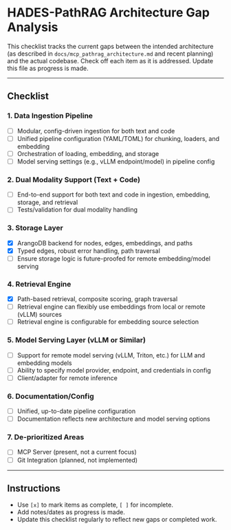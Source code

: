 # HADES-PathRAG Architecture Gap Analysis

This checklist tracks the current gaps between the intended architecture (as described in `docs/mcp_pathrag_architecture.md` and recent planning) and the actual codebase. Check off each item as it is addressed. Update this file as progress is made.

---

## Checklist

### 1. Data Ingestion Pipeline

- [ ] Modular, config-driven ingestion for both text and code
- [ ] Unified pipeline configuration (YAML/TOML) for chunking, loaders, and embedding
- [ ] Orchestration of loading, embedding, and storage
- [ ] Model serving settings (e.g., vLLM endpoint/model) in pipeline config

### 2. Dual Modality Support (Text + Code)

- [ ] End-to-end support for both text and code in ingestion, embedding, storage, and retrieval
- [ ] Tests/validation for dual modality handling

### 3. Storage Layer

- [x] ArangoDB backend for nodes, edges, embeddings, and paths
- [x] Typed edges, robust error handling, path traversal
- [ ] Ensure storage logic is future-proofed for remote embedding/model serving

### 4. Retrieval Engine

- [x] Path-based retrieval, composite scoring, graph traversal
- [ ] Retrieval engine can flexibly use embeddings from local or remote (vLLM) sources
- [ ] Retrieval engine is configurable for embedding source selection

### 5. Model Serving Layer (vLLM or Similar)

- [ ] Support for remote model serving (vLLM, Triton, etc.) for LLM and embedding models
- [ ] Ability to specify model provider, endpoint, and credentials in config
- [ ] Client/adapter for remote inference

### 6. Documentation/Config

- [ ] Unified, up-to-date pipeline configuration
- [ ] Documentation reflects new architecture and model serving options

### 7. De-prioritized Areas

- [ ] MCP Server (present, not a current focus)
- [ ] Git Integration (planned, not implemented)

---

## Instructions

- Use `[x]` to mark items as complete, `[ ]` for incomplete.
- Add notes/dates as progress is made.
- Update this checklist regularly to reflect new gaps or completed work.
